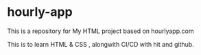 # hourly-app
This is a repository for My HTML project based on hourlyapp.com

This is to learn HTML & CSS , alongwith CI/CD with hit and github.
